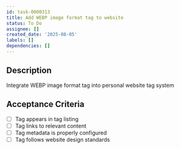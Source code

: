 ```yaml
---
id: task-0000313
title: Add WEBP image format tag to website
status: To Do
assignee: []
created_date: '2025-08-05'
labels: []
dependencies: []
---
```


## Description

Integrate WEBP image format tag into personal website tag system

## Acceptance Criteria

- [ ] Tag appears in tag listing
- [ ] Tag links to relevant content
- [ ] Tag metadata is properly configured
- [ ] Tag follows website design standards
